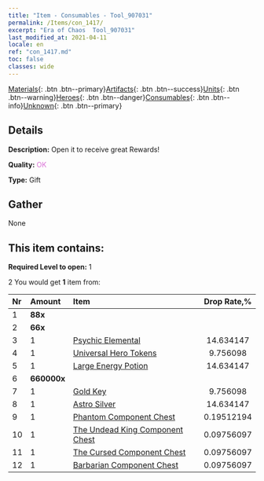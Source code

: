 ```yaml
---
title: "Item - Consumables - Tool_907031"
permalink: /Items/con_1417/
excerpt: "Era of Chaos  Tool_907031"
last_modified_at: 2021-04-11
locale: en
ref: "con_1417.md"
toc: false
classes: wide
---
```

 [Materials](/Items/){: .btn .btn--primary}[Artifacts](/Items/Artifacts/){: .btn .btn--success}[Units](/Items/Units/){: .btn .btn--warning}[Heroes](/Items/Heroes/){: .btn .btn--danger}[Consumables](/Items/Consumables/){: .btn .btn--info}[Unknown](/Items/Unknown/){: .btn .btn--primary}

## Details
 **Description:** Open it to receive great Rewards!

 **Quality:** <span style="color: #DA70D6">OK</span>

 **Type:** Gift

## Gather

  None

## This item contains:

 **Required Level to open:** 1

 2 You would get **1** item  from:

  | Nr | Amount |     Item    | Drop Rate,% |
  |:---|:-------|:------------|:---------:|
  | 1 |  **88x** | <i class="fas fa-gem"/> |  | 11.707317 | 
  | 2 |  **66x** | <i class="fas fa-gem"/> |  | 14.634147 | 
  | 3 | 1 | [Psychic Elemental](/Items/unt_267/) | 14.634147 | 
  | 4 | 1 | [Universal Hero Tokens](/Items/her_358/) | 9.756098 | 
  | 5 | 1 | [Large Energy Potion](/Items/con_706/) | 14.634147 | 
  | 6 |  **660000x** | <i class="fas fa-coins"/> |  | 9.756098 | 
  | 7 | 1 | [Gold Key](/Items/con_783/) | 9.756098 | 
  | 8 | 1 | [Astro Silver](/Items/con_969/) | 14.634147 | 
  | 9 | 1 | [Phantom Component Chest](/Items/con_1339/) | 0.19512194 | 
  | 10 | 1 | [The Undead King Component Chest](/Items/con_1340/) | 0.09756097 | 
  | 11 | 1 | [The Cursed Component Chest](/Items/con_1341/) | 0.09756097 | 
  | 12 | 1 | [Barbarian Component Chest](/Items/con_1342/) | 0.09756097 | 
